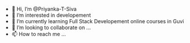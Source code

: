- 👋 Hi, I’m @Priyanka-T-Siva
- 👀 I’m interested in developement
- 🌱 I’m currently learning Full Stack Developement online courses in Guvi
- 💞️ I’m looking to collaborate on ...
- 📫 How to reach me ...

<!---
Priyanka-T-Siva/Priyanka-T-Siva is a ✨ special ✨ repository because its `README.md` (this file) appears on your GitHub profile.
You can click the Preview link to take a look at your changes.
--->
